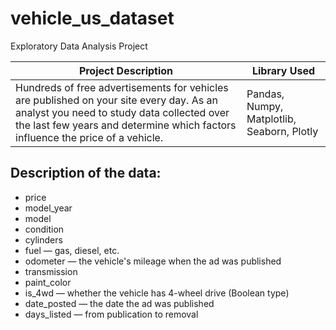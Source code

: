 # vehicle_us_dataset
Exploratory Data Analysis Project

**Project Description** | **Library Used** |
--- | --- | 
Hundreds of free advertisements for vehicles are published on your site every day. As an analyst you need to study data collected over the last few years and determine which factors influence the price of a vehicle. | Pandas, Numpy, Matplotlib, Seaborn, Plotly | 

## Description of the data:

* price
* model_year
* model
* condition
* cylinders
* fuel — gas, diesel, etc.
* odometer — the vehicle's mileage when the ad was published
* transmission
* paint_color
* is_4wd — whether the vehicle has 4-wheel drive (Boolean type)
* date_posted — the date the ad was published
* days_listed — from publication to removal

